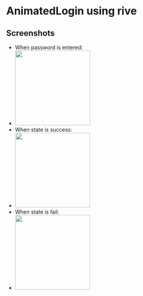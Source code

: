 # AnimatedLogin using rive  

 ## Screenshots
 - When password is entered:
 - <img src="https://github.com/user-attachments/assets/aa6c435c-629e-4663-abcb-5f99ed6e8107" width="200"/>
 - When state is success:
 - <img src="https://github.com/user-attachments/assets/569ee94b-b789-4c6f-a3f2-afc8f82c65d7" width="200"/>
 - When state is fail:
 - <img src="https://github.com/user-attachments/assets/ba98fe26-7cce-4d58-a0a8-10c0b3fdc31e" width="200"/>
